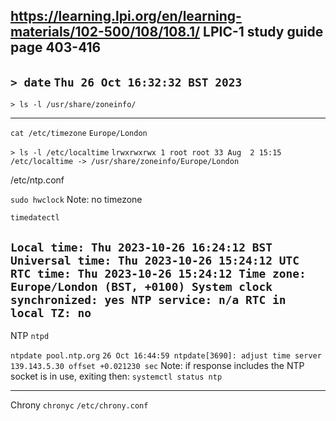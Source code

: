 https://learning.lpi.org/en/learning-materials/102-500/108/108.1/
LPIC-1 study guide page 403-416
---
`> date`
`Thu 26 Oct 16:32:32 BST 2023`
---
`> ls -l /usr/share/zoneinfo/`

---
`cat /etc/timezone`
`Europe/London`


`> ls -l /etc/localtime`
`lrwxrwxrwx 1 root root 33 Aug  2 15:15 /etc/localtime -> /usr/share/zoneinfo/Europe/London`


/etc/ntp.conf



`sudo hwclock` 
Note: no timezone

`timedatectl`

`Local time: Thu 2023-10-26 16:24:12 BST
           Universal time: Thu 2023-10-26 15:24:12 UTC
                 RTC time: Thu 2023-10-26 15:24:12
                Time zone: Europe/London (BST, +0100)
System clock synchronized: yes
              NTP service: n/a
          RTC in local TZ: no`
---
NTP
`ntpd`

`ntpdate pool.ntp.org`
`26 Oct 16:44:59 ntpdate[3690]: adjust time server 139.143.5.30 offset +0.021230 sec`
Note: if response includes the NTP socket is in use, exiting then:
`systemctl status ntp`

---
Chrony
`chronyc`
`/etc/chrony.conf`
